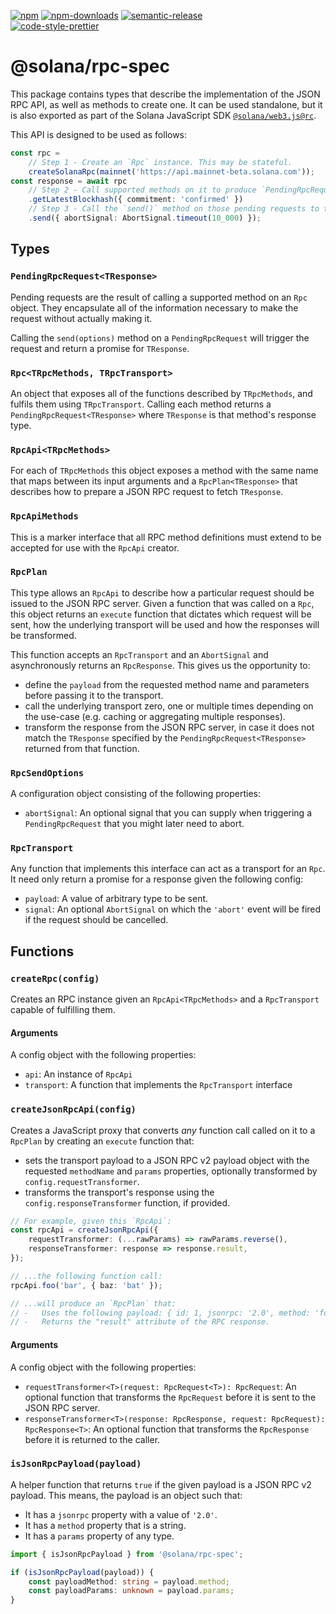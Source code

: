 [![npm][npm-image]][npm-url]
[![npm-downloads][npm-downloads-image]][npm-url]
[![semantic-release][semantic-release-image]][semantic-release-url]
<br />
[![code-style-prettier][code-style-prettier-image]][code-style-prettier-url]

[code-style-prettier-image]: https://img.shields.io/badge/code_style-prettier-ff69b4.svg?style=flat-square
[code-style-prettier-url]: https://github.com/prettier/prettier
[npm-downloads-image]: https://img.shields.io/npm/dm/@solana/rpc-spec/rc.svg?style=flat
[npm-image]: https://img.shields.io/npm/v/@solana/rpc-spec/rc.svg?style=flat
[npm-url]: https://www.npmjs.com/package/@solana/rpc-spec/v/rc
[semantic-release-image]: https://img.shields.io/badge/%20%20%F0%9F%93%A6%F0%9F%9A%80-semantic--release-e10079.svg
[semantic-release-url]: https://github.com/semantic-release/semantic-release

# @solana/rpc-spec

This package contains types that describe the implementation of the JSON RPC API, as well as methods to create one. It can be used standalone, but it is also exported as part of the Solana JavaScript SDK [`@solana/web3.js@rc`](https://github.com/solana-labs/solana-web3.js/tree/master/packages/library).

This API is designed to be used as follows:

```ts
const rpc =
    // Step 1 - Create an `Rpc` instance. This may be stateful.
    createSolanaRpc(mainnet('https://api.mainnet-beta.solana.com'));
const response = await rpc
    // Step 2 - Call supported methods on it to produce `PendingRpcRequest` objects.
    .getLatestBlockhash({ commitment: 'confirmed' })
    // Step 3 - Call the `send()` method on those pending requests to trigger them.
    .send({ abortSignal: AbortSignal.timeout(10_000) });
```

## Types

### `PendingRpcRequest<TResponse>`

Pending requests are the result of calling a supported method on an `Rpc` object. They encapsulate all of the information necessary to make the request without actually making it.

Calling the `send(options)` method on a `PendingRpcRequest` will trigger the request and return a promise for `TResponse`.

### `Rpc<TRpcMethods, TRpcTransport>`

An object that exposes all of the functions described by `TRpcMethods`, and fulfils them using `TRpcTransport`. Calling each method returns a `PendingRpcRequest<TResponse>` where `TResponse` is that method's response type.

### `RpcApi<TRpcMethods>`

For each of `TRpcMethods` this object exposes a method with the same name that maps between its input arguments and a `RpcPlan<TResponse>` that describes how to prepare a JSON RPC request to fetch `TResponse`.

### `RpcApiMethods`

This is a marker interface that all RPC method definitions must extend to be accepted for use with the `RpcApi` creator.

### `RpcPlan`

This type allows an `RpcApi` to describe how a particular request should be issued to the JSON RPC server. Given a function that was called on a `Rpc`, this object returns an `execute` function that dictates which request will be sent, how the underlying transport will be used and how the responses will be transformed.

This function accepts an `RpcTransport` and an `AbortSignal` and asynchronously returns an `RpcResponse`. This gives us the opportunity to:

-   define the `payload` from the requested method name and parameters before passing it to the transport.
-   call the underlying transport zero, one or multiple times depending on the use-case (e.g. caching or aggregating multiple responses).
-   transform the response from the JSON RPC server, in case it does not match the `TResponse` specified by the `PendingRpcRequest<TResponse>` returned from that function.

### `RpcSendOptions`

A configuration object consisting of the following properties:

-   `abortSignal`: An optional signal that you can supply when triggering a `PendingRpcRequest` that you might later need to abort.

### `RpcTransport`

Any function that implements this interface can act as a transport for an `Rpc`. It need only return a promise for a response given the following config:

-   `payload`: A value of arbitrary type to be sent.
-   `signal`: An optional `AbortSignal` on which the `'abort'` event will be fired if the request should be cancelled.

## Functions

### `createRpc(config)`

Creates an RPC instance given an `RpcApi<TRpcMethods>` and a `RpcTransport` capable of fulfilling them.

#### Arguments

A config object with the following properties:

-   `api`: An instance of `RpcApi`
-   `transport`: A function that implements the `RpcTransport` interface

### `createJsonRpcApi(config)`

Creates a JavaScript proxy that converts _any_ function call called on it to a `RpcPlan` by creating an `execute` function that:

-   sets the transport payload to a JSON RPC v2 payload object with the requested `methodName` and `params` properties, optionally transformed by `config.requestTransformer`.
-   transforms the transport's response using the `config.responseTransformer` function, if provided.

```ts
// For example, given this `RpcApi`:
const rpcApi = createJsonRpcApi({
    requestTransformer: (...rawParams) => rawParams.reverse(),
    responseTransformer: response => response.result,
});

// ...the following function call:
rpcApi.foo('bar', { baz: 'bat' });

// ...will produce an `RpcPlan` that:
// -   Uses the following payload: { id: 1, jsonrpc: '2.0', method: 'foo', params: ['bar', { baz: 'bat' }] }.
// -   Returns the "result" attribute of the RPC response.
```

#### Arguments

A config object with the following properties:

-   `requestTransformer<T>(request: RpcRequest<T>): RpcRequest`: An optional function that transforms the `RpcRequest` before it is sent to the JSON RPC server.
-   `responseTransformer<T>(response: RpcResponse, request: RpcRequest): RpcResponse<T>`: An optional function that transforms the `RpcResponse` before it is returned to the caller.

### `isJsonRpcPayload(payload)`

A helper function that returns `true` if the given payload is a JSON RPC v2 payload. This means, the payload is an object such that:

-   It has a `jsonrpc` property with a value of `'2.0'`.
-   It has a `method` property that is a string.
-   It has a `params` property of any type.

```ts
import { isJsonRpcPayload } from '@solana/rpc-spec';

if (isJsonRpcPayload(payload)) {
    const payloadMethod: string = payload.method;
    const payloadParams: unknown = payload.params;
}
```
